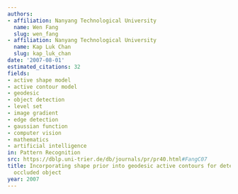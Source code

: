```yaml
---
authors:
- affiliation: Nanyang Technological University
  name: Wen Fang
  slug: wen_fang
- affiliation: Nanyang Technological University
  name: Kap Luk Chan
  slug: kap_luk_chan
date: '2007-08-01'
estimated_citations: 32
fields:
- active shape model
- active contour model
- geodesic
- object detection
- level set
- image gradient
- edge detection
- gaussian function
- computer vision
- mathematics
- artificial intelligence
in: Pattern Recognition
src: https://dblp.uni-trier.de/db/journals/pr/pr40.html#FangC07
title: Incorporating shape prior into geodesic active contours for detecting partially
  occluded object
year: 2007
---
```

